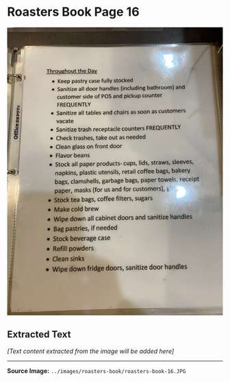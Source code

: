 # Roasters Book Page 16

![Roasters Book Page 16](../images/roasters-book/roasters-book-16.JPG)

## Extracted Text

*[Text content extracted from the image will be added here]*

---

**Source Image:** `../images/roasters-book/roasters-book-16.JPG`
